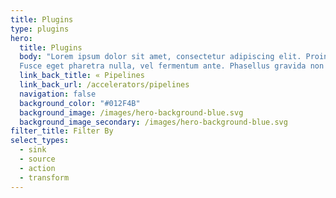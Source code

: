 ```yaml
---
title: Plugins
type: plugins
hero:
  title: Plugins
  body: "Lorem ipsum dolor sit amet, consectetur adipiscing elit. Proin commodo iaculis ex, non rhoncus arcu blandit sed. 
  Fusce eget pharetra nulla, vel fermentum ante. Phasellus gravida non diam sed vehicula."
  link_back_title: « Pipelines
  link_back_url: /accelerators/pipelines
  navigation: false
  background_color: "#012F4B"
  background_image: /images/hero-background-blue.svg
  background_image_secondary: /images/hero-background-blue.svg
filter_title: Filter By
select_types:
  - sink 
  - source
  - action
  - transform
---
```

